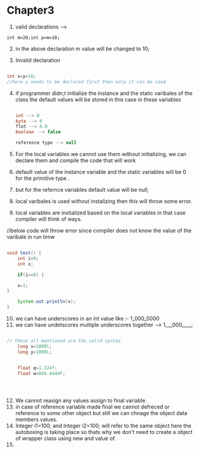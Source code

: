 # Chapter3 

1. valid declarations --> 
```
int m=20;int p=m=10;

```
2. in the above declaration m value will be changed to 10;

3. Invalid declaration
```java

int x=y=10;
//here y needs to be declared first then only it can be used
```

4. if programmer didn;t initialize the instance and the static varibales of the class the default
	values will be stored in this case in these variables 

	``` java

	int --> 0
	byte --> 0
	flot --> 0.0
	boolean --> false

	reference type --> null

	```

5. For the local variables we cannot use them without initializing, we can declare them and compile the code that will work

6. default value of the instance variable and the static variables will be 0 for the primitive type
.
7. but for the refernce variables default value will be null;
8. local varibales is used without instalizing then this will throw some error.
9. local variables are instialized based on the local variables in that case compiler will think of ways.

//below code will throw error since compiler does not know the value of the varibale in run timw
```java

void test() {
	int i=0;
	int x;

	if(i==0) {

	x=1;
}

	System.out.println(x);
}

```
10. we can have underscores in an int value like :- 1_000_0000
11. we can have undetscores multiple underscores together --> 1___000____;
```java

// these all mentioned are the valid syntax
	long x=1000l;
	long y=1000L;


	float q=1.324f;
	float w=666.4444F;


            

```
12. We cannot reasign any values assign to final variable.
13. in case of reference variable made final we cannot defreced or reference to some other object but still we can chnage the object data members values.
14. Integer i1=100;  and Integer i2=100; will refer to the same object here the autoboxing is taking place so thats why we don't need to create a object of wrapper class using new and value of.
15.  















 
